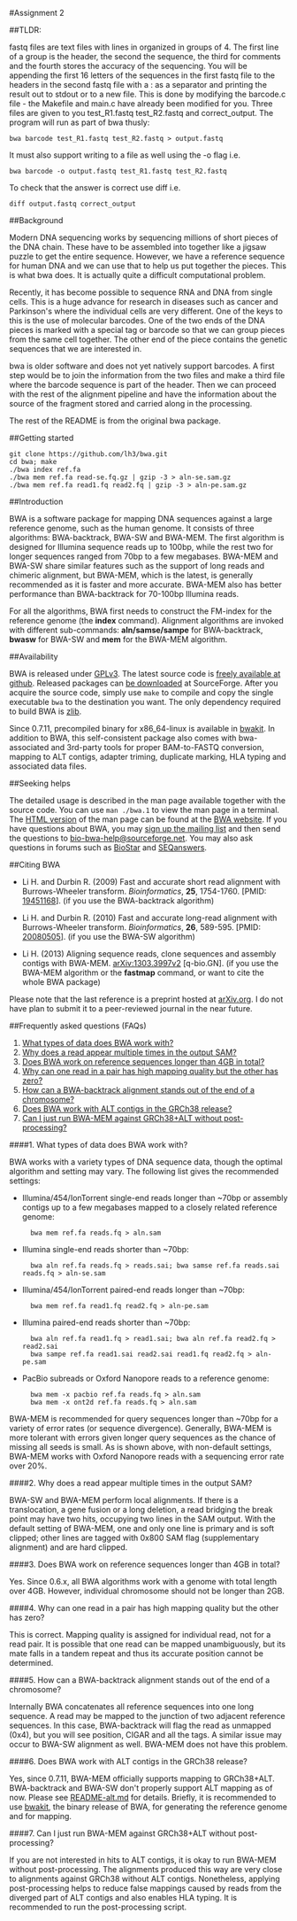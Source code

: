 #Assignment 2

##TLDR:

fastq files are text files with lines in organized in groups of 4. The first line of a group is the header, the second the sequence, the third for comments and the fourth stores the accuracy of the sequencing. You will be appending the first 16 letters of the sequences in the first fastq file to the headers in the second fastq file with a : as a separator and printing the result out to stdout or to a new file. This is done by modifying the barcode.c file - the Makefile and main.c have already been modified for you. Three files are given to you test_R1.fastq test_R2.fastq and correct_output. The program will run as part of bwa thusly:

`bwa barcode test_R1.fastq test_R2.fastq > output.fastq`

It must also support writing to a file as well using the -o flag i.e.

`bwa barcode -o output.fastq test_R1.fastq test_R2.fastq` 

To check that the answer is correct use diff i.e.

`diff output.fastq correct_output`



##Background

Modern DNA sequencing works by sequencing millions of short pieces of the DNA chain. These have to be assembled into together like a jigsaw puzzle to get the entire sequence. However, we have a reference sequence for human DNA and we can use that to help us put together the pieces. This is what bwa does. It is actually quite a difficult computational problem.

Recently, it has become possible to sequence RNA and DNA from single cells. This is a huge advance for research in diseases such as cancer and Parkinson's where the individual cells are very different. One of the keys to this is the use of molecular barcodes. One of the two ends of the DNA pieces is marked with a special tag or barcode so that we can group pieces from the same cell together. The other end of the piece contains the genetic sequences that we are interested in. 

bwa is older software and does not yet natively support barcodes. A first step would be to join the information from the two files and make a third file where the barcode sequence is part of the header. Then we can proceed with the rest of the alignment pipeline and have the information about the source of the fragment stored and carried along in the processing.

The rest of the README is from the original bwa package.

##Getting started

	git clone https://github.com/lh3/bwa.git
	cd bwa; make
	./bwa index ref.fa
	./bwa mem ref.fa read-se.fq.gz | gzip -3 > aln-se.sam.gz
	./bwa mem ref.fa read1.fq read2.fq | gzip -3 > aln-pe.sam.gz

##Introduction

BWA is a software package for mapping DNA sequences against a large reference
genome, such as the human genome. It consists of three algorithms:
BWA-backtrack, BWA-SW and BWA-MEM. The first algorithm is designed for Illumina
sequence reads up to 100bp, while the rest two for longer sequences ranged from
70bp to a few megabases. BWA-MEM and BWA-SW share similar features such as the
support of long reads and chimeric alignment, but BWA-MEM, which is the latest,
is generally recommended as it is faster and more accurate. BWA-MEM also has
better performance than BWA-backtrack for 70-100bp Illumina reads.

For all the algorithms, BWA first needs to construct the FM-index for the
reference genome (the **index** command). Alignment algorithms are invoked with
different sub-commands: **aln/samse/sampe** for BWA-backtrack,
**bwasw** for BWA-SW and **mem** for the BWA-MEM algorithm.

##Availability

BWA is released under [GPLv3][1]. The latest source code is [freely
available at github][2]. Released packages can [be downloaded][3] at
SourceForge. After you acquire the source code, simply use `make` to compile
and copy the single executable `bwa` to the destination you want. The only
dependency required to build BWA is [zlib][14].

Since 0.7.11, precompiled binary for x86\_64-linux is available in [bwakit][17].
In addition to BWA, this self-consistent package also comes with bwa-associated
and 3rd-party tools for proper BAM-to-FASTQ conversion, mapping to ALT contigs,
adapter triming, duplicate marking, HLA typing and associated data files.

##Seeking helps

The detailed usage is described in the man page available together with the
source code. You can use `man ./bwa.1` to view the man page in a terminal. The
[HTML version][4] of the man page can be found at the [BWA website][5]. If you
have questions about BWA, you may [sign up the mailing list][6] and then send
the questions to [bio-bwa-help@sourceforge.net][7]. You may also ask questions
in forums such as [BioStar][8] and [SEQanswers][9].

##Citing BWA

* Li H. and Durbin R. (2009) Fast and accurate short read alignment with
 Burrows-Wheeler transform. *Bioinformatics*, **25**, 1754-1760. [PMID:
 [19451168][10]]. (if you use the BWA-backtrack algorithm)

* Li H. and Durbin R. (2010) Fast and accurate long-read alignment with
 Burrows-Wheeler transform. *Bioinformatics*, **26**, 589-595. [PMID:
 [20080505][11]]. (if you use the BWA-SW algorithm)

* Li H. (2013) Aligning sequence reads, clone sequences and assembly contigs
 with BWA-MEM. [arXiv:1303.3997v2][12] [q-bio.GN]. (if you use the BWA-MEM
 algorithm or the **fastmap** command, or want to cite the whole BWA package)

Please note that the last reference is a preprint hosted at [arXiv.org][13]. I
do not have plan to submit it to a peer-reviewed journal in the near future.

##Frequently asked questions (FAQs)

1. [What types of data does BWA work with?](#type)
2. [Why does a read appear multiple times in the output SAM?](#multihit)
3. [Does BWA work on reference sequences longer than 4GB in total?](#4gb)
4. [Why can one read in a pair has high mapping quality but the other has zero?](#pe0)
5. [How can a BWA-backtrack alignment stands out of the end of a chromosome?](#endref)
6. [Does BWA work with ALT contigs in the GRCh38 release?](#altctg)
7. [Can I just run BWA-MEM against GRCh38+ALT without post-processing?](#postalt)

####<a name="type"></a>1. What types of data does BWA work with?

BWA works with a variety types of DNA sequence data, though the optimal
algorithm and setting may vary. The following list gives the recommended
settings:

* Illumina/454/IonTorrent single-end reads longer than ~70bp or assembly
  contigs up to a few megabases mapped to a closely related reference genome:

		bwa mem ref.fa reads.fq > aln.sam

* Illumina single-end reads shorter than ~70bp:

		bwa aln ref.fa reads.fq > reads.sai; bwa samse ref.fa reads.sai reads.fq > aln-se.sam

* Illumina/454/IonTorrent paired-end reads longer than ~70bp:

		bwa mem ref.fa read1.fq read2.fq > aln-pe.sam

* Illumina paired-end reads shorter than ~70bp:

		bwa aln ref.fa read1.fq > read1.sai; bwa aln ref.fa read2.fq > read2.sai
		bwa sampe ref.fa read1.sai read2.sai read1.fq read2.fq > aln-pe.sam

* PacBio subreads or Oxford Nanopore reads to a reference genome:

		bwa mem -x pacbio ref.fa reads.fq > aln.sam
		bwa mem -x ont2d ref.fa reads.fq > aln.sam

BWA-MEM is recommended for query sequences longer than ~70bp for a variety of
error rates (or sequence divergence). Generally, BWA-MEM is more tolerant with
errors given longer query sequences as the chance of missing all seeds is small.
As is shown above, with non-default settings, BWA-MEM works with Oxford Nanopore
reads with a sequencing error rate over 20%.

####<a name="multihit"></a>2. Why does a read appear multiple times in the output SAM?

BWA-SW and BWA-MEM perform local alignments. If there is a translocation, a gene
fusion or a long deletion, a read bridging the break point may have two hits,
occupying two lines in the SAM output. With the default setting of BWA-MEM, one
and only one line is primary and is soft clipped; other lines are tagged with
0x800 SAM flag (supplementary alignment) and are hard clipped.

####<a name="4gb"></a>3. Does BWA work on reference sequences longer than 4GB in total?

Yes. Since 0.6.x, all BWA algorithms work with a genome with total length over
4GB. However, individual chromosome should not be longer than 2GB.

####<a name="pe0"></a>4. Why can one read in a pair has high mapping quality but the other has zero?

This is correct. Mapping quality is assigned for individual read, not for a read
pair. It is possible that one read can be mapped unambiguously, but its mate
falls in a tandem repeat and thus its accurate position cannot be determined.

####<a name="endref"></a>5. How can a BWA-backtrack alignment stands out of the end of a chromosome?

Internally BWA concatenates all reference sequences into one long sequence. A
read may be mapped to the junction of two adjacent reference sequences. In this
case, BWA-backtrack will flag the read as unmapped (0x4), but you will see
position, CIGAR and all the tags. A similar issue may occur to BWA-SW alignment
as well. BWA-MEM does not have this problem.

####<a name="altctg"></a>6. Does BWA work with ALT contigs in the GRCh38 release?

Yes, since 0.7.11, BWA-MEM officially supports mapping to GRCh38+ALT.
BWA-backtrack and BWA-SW don't properly support ALT mapping as of now. Please
see [README-alt.md][18] for details. Briefly, it is recommended to use
[bwakit][17], the binary release of BWA, for generating the reference genome
and for mapping.

####<a name="postalt"></a>7. Can I just run BWA-MEM against GRCh38+ALT without post-processing?

If you are not interested in hits to ALT contigs, it is okay to run BWA-MEM
without post-processing. The alignments produced this way are very close to
alignments against GRCh38 without ALT contigs. Nonetheless, applying
post-processing helps to reduce false mappings caused by reads from the
diverged part of ALT contigs and also enables HLA typing. It is recommended to
run the post-processing script.



[1]: http://en.wikipedia.org/wiki/GNU_General_Public_License
[2]: https://github.com/lh3/bwa
[3]: http://sourceforge.net/projects/bio-bwa/files/
[4]: http://bio-bwa.sourceforge.net/bwa.shtml
[5]: http://bio-bwa.sourceforge.net/
[6]: https://lists.sourceforge.net/lists/listinfo/bio-bwa-help
[7]: mailto:bio-bwa-help@sourceforge.net
[8]: http://biostars.org
[9]: http://seqanswers.com/
[10]: http://www.ncbi.nlm.nih.gov/pubmed/19451168
[11]: http://www.ncbi.nlm.nih.gov/pubmed/20080505
[12]: http://arxiv.org/abs/1303.3997
[13]: http://arxiv.org/
[14]: http://zlib.net/
[15]: https://github.com/lh3/bwa/tree/mem
[16]: ftp://ftp.ncbi.nlm.nih.gov/genbank/genomes/Eukaryotes/vertebrates_mammals/Homo_sapiens/GRCh38/seqs_for_alignment_pipelines/
[17]: http://sourceforge.net/projects/bio-bwa/files/bwakit/
[18]: https://github.com/lh3/bwa/blob/master/README-alt.md

